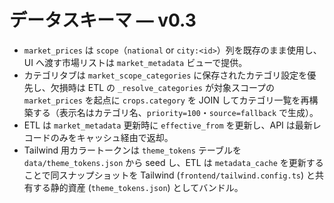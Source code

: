 <!-- markdownlint-configure-file { "MD013": false } -->

# データスキーマ — v0.3

- `market_prices` は `scope`（`national` or `city:<id>`）列を既存のまま使用し、UI へ渡す市場リストは `market_metadata` ビューで提供。
- カテゴリタブは `market_scope_categories` に保存されたカテゴリ設定を優先し、欠損時は ETL の `_resolve_categories` が対象スコープの `market_prices` を起点に `crops.category` を JOIN してカテゴリ一覧を再構築する（表示名はカテゴリ名、`priority=100`・`source=fallback` で生成）。
- ETL は `market_metadata` 更新時に `effective_from` を更新し、API は最新レコードのみをキャッシュ経由で返却。
- Tailwind 用カラートークンは `theme_tokens` テーブルを `data/theme_tokens.json` から seed し、ETL は `metadata_cache` を更新することで同スナップショットを Tailwind (`frontend/tailwind.config.ts`) と共有する静的資産 (`theme_tokens.json`) としてバンドル。
